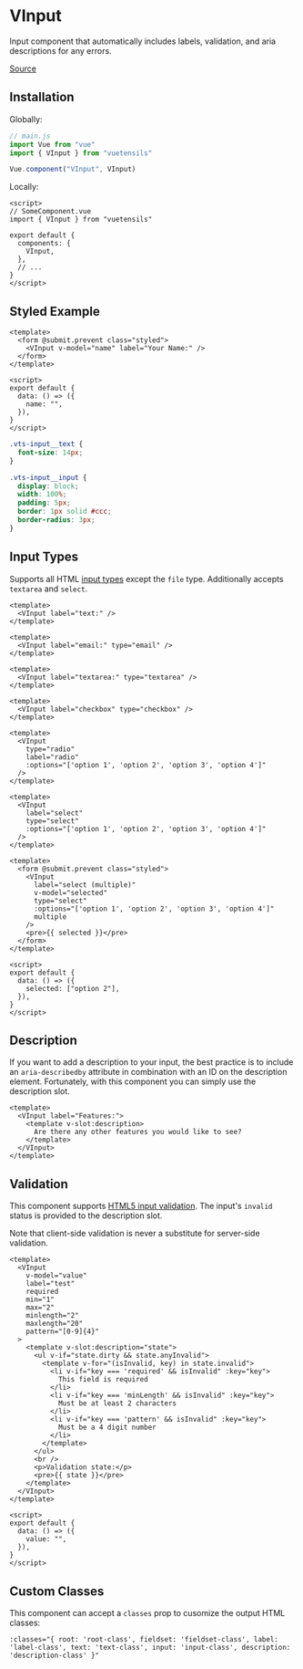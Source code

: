 # VInput

Input component that automatically includes labels, validation, and aria descriptions for any errors.

[Source](https://github.com/Stegosource/vuetensils/blob/master/src/components/VInput/VInput.vue)

## Installation

Globally:

```js
// main.js
import Vue from "vue"
import { VInput } from "vuetensils"

Vue.component("VInput", VInput)
```

Locally:

```vue
<script>
// SomeComponent.vue
import { VInput } from "vuetensils"

export default {
  components: {
    VInput,
  },
  // ...
}
</script>
```

## Styled Example

```vue live
<template>
  <form @submit.prevent class="styled">
    <VInput v-model="name" label="Your Name:" />
  </form>
</template>

<script>
export default {
  data: () => ({
    name: "",
  }),
}
</script>
```

```css
.vts-input__text {
  font-size: 14px;
}

.vts-input__input {
  display: block;
  width: 100%;
  padding: 5px;
  border: 1px solid #ccc;
  border-radius: 3px;
}
```

## Input Types

Supports all HTML [input types](https://developer.mozilla.org/en-US/docs/Web/HTML/Element/Input#Form_%3Cinput%3E_types) except the `file` type. Additionally accepts `textarea` and `select`.

```vue live
<template>
  <VInput label="text:" />
</template>
```

```vue live
<template>
  <VInput label="email:" type="email" />
</template>
```

```vue live
<template>
  <VInput label="textarea:" type="textarea" />
</template>
```

```vue live
<template>
  <VInput label="checkbox" type="checkbox" />
</template>
```

```vue live
<template>
  <VInput
    type="radio"
    label="radio"
    :options="['option 1', 'option 2', 'option 3', 'option 4']"
  />
</template>
```

```vue live
<template>
  <VInput
    label="select"
    type="select"
    :options="['option 1', 'option 2', 'option 3', 'option 4']"
  />
</template>
```

```vue live
<template>
  <form @submit.prevent class="styled">
    <VInput
      label="select (multiple)"
      v-model="selected"
      type="select"
      :options="['option 1', 'option 2', 'option 3', 'option 4']"
      multiple
    />
    <pre>{{ selected }}</pre>
  </form>
</template>

<script>
export default {
  data: () => ({
    selected: ["option 2"],
  }),
}
</script>
```

## Description

If you want to add a description to your input, the best practice is to include an `aria-describedby` attribute in combination with an ID on the description element. Fortunately, with this component you can simply use the description slot.

```vue live
<template>
  <VInput label="Features:">
    <template v-slot:description>
      Are there any other features you would like to see?
    </template>
  </VInput>
</template>
```

## Validation

This component supports [HTML5 input validation](https://developer.mozilla.org/en-US/docs/Learn/HTML/Forms/Form_validation). The input's `invalid` status is provided to the description slot.

Note that client-side validation is never a substitute for server-side validation.

```vue live
<template>
  <VInput
    v-model="value"
    label="test"
    required
    min="1"
    max="2"
    minlength="2"
    maxlength="20"
    pattern="[0-9]{4}"
  >
    <template v-slot:description="state">
      <ul v-if="state.dirty && state.anyInvalid">
        <template v-for="(isInvalid, key) in state.invalid">
          <li v-if="key === 'required' && isInvalid" :key="key">
            This field is required
          </li>
          <li v-if="key === 'minLength' && isInvalid" :key="key">
            Must be at least 2 characters
          </li>
          <li v-if="key === 'pattern' && isInvalid" :key="key">
            Must be a 4 digit number
          </li>
        </template>
      </ul>
      <br />
      <p>Validation state:</p>
      <pre>{{ state }}</pre>
    </template>
  </VInput>
</template>

<script>
export default {
  data: () => ({
    value: "",
  }),
}
</script>
```

## Custom Classes

This component can accept a `classes` prop to cusomize the output HTML classes:

```
:classes="{ root: 'root-class', fieldset: 'fieldset-class', label: 'label-class', text: 'text-class', input: 'input-class', description: 'description-class' }"
```
